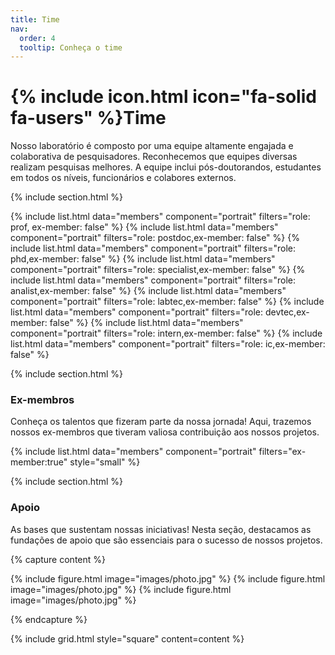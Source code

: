 ```yaml
---
title: Time
nav:
  order: 4
  tooltip: Conheça o time
---
```


# {% include icon.html icon="fa-solid fa-users" %}Time

Nosso laboratório é composto por uma equipe altamente engajada e colaborativa de pesquisadores. Reconhecemos que equipes diversas realizam pesquisas melhores. A equipe inclui pós-doutorandos, estudantes em todos os níveis, funcionários e colabores externos.

{% include section.html %}

{% include list.html data="members" component="portrait" filters="role: prof, ex-member: false" %}
{% include list.html data="members" component="portrait" filters="role: postdoc,ex-member: false" %}
{% include list.html data="members" component="portrait" filters="role: phd,ex-member: false" %}
{% include list.html data="members" component="portrait" filters="role: specialist,ex-member: false" %}
{% include list.html data="members" component="portrait" filters="role: analist,ex-member: false" %}
{% include list.html data="members" component="portrait" filters="role: labtec,ex-member: false" %}
{% include list.html data="members" component="portrait" filters="role: devtec,ex-member: false" %}
{% include list.html data="members" component="portrait" filters="role: intern,ex-member: false" %}
{% include list.html data="members" component="portrait" filters="role: ic,ex-member: false" %}

{% include section.html %}

### Ex-membros

Conheça os talentos que fizeram parte da nossa jornada! Aqui, trazemos nossos ex-membros que tiveram valiosa contribuição aos nossos projetos.

{% include list.html data="members" component="portrait" filters="ex-member:true" style="small" %}

{% include section.html %}

### Apoio

As bases que sustentam nossas iniciativas! Nesta seção, destacamos as fundações de apoio que são essenciais para o sucesso de nossos projetos.

{% capture content %}

{% include figure.html image="images/photo.jpg" %}
{% include figure.html image="images/photo.jpg" %}
{% include figure.html image="images/photo.jpg" %}

{% endcapture %}

{% include grid.html style="square" content=content %}
